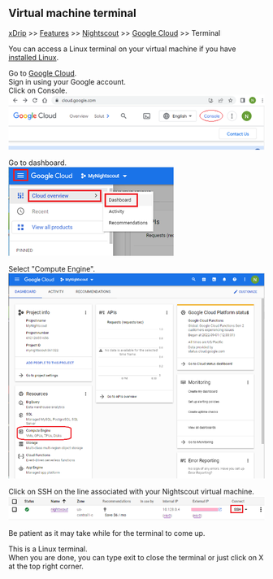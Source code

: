 ## Virtual machine terminal
[xDrip](../../README.md) >> [Features](../Features_page) >> [Nightscout](../Nightscout_page) >> [Google Cloud](./GoogleCloud) >> Terminal  
  
You can access a Linux terminal on your virtual machine if you have [installed Linux](./NS_Install).  
  
Go to [Google Cloud](https://cloud.google.com/).  
Sign in using your Google account.  
Click on Console.  
![](./images/Console.png)  
  
Go to dashboard.  
![](./images/Dashboard.png)    
  
Select "Compute Engine".  
![](./images/Dash.png)    
  
Click on SSH on the line associated with your Nightscout virtual machine.  
![](./images/SSH.png)  
  
Be patient as it may take while for the terminal to come up.  
  
This is a Linux terminal.  
When you are done, you can type exit to close the terminal or just click on X at the top right corner.  
  
